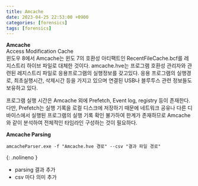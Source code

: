 ```yaml
---
title: Amcache
date: 2023-04-25 22:53:00 +0900
categories: [forensics]
tags: [forensics] 
---
```


**Amcache**   
Access Modification Cache   
윈도우 8에서 Amcache는 윈도 7의 호환성 아티팩트인 RecentFileCache.bcf를 레지스트리 하이브 파일로 대체한 것이다. amcache.hve는 프로그램 호환성 관리자와 관련된 레지스트리 파일로 응용프로그램의 실행정보를 갖고있다. 응용 프로그램의 실행경로, 최초실행시간, 삭제시간 등을 가지고 있으며 연결된 USB나 블루투스 관련 정보들도 보유하고 있다.

프로그램 실행 시간은 Amcache 외에 Prefetch, Event log, registry 등이 존재한다. 다만, Prefetch는 실행 기록을 로컬 디스크에 저장하기 때문에 네트워크 공유나 다른 디바이스에서 실행된 프로그램의 실행 기록 확인 불가하여 한계가 존재하므로 Amcache와 같이 분석하여 전체적인 타임라인 구성하는 것이 필요하다.

**Amcache Parsing**
```shell
amcacheParser.exe -f "Amcache.hve 경로" --csv "결과 파일 경로"
```
{: .nolineno }


+ parsing 결과 추가
+ csv 마다 의미 추가